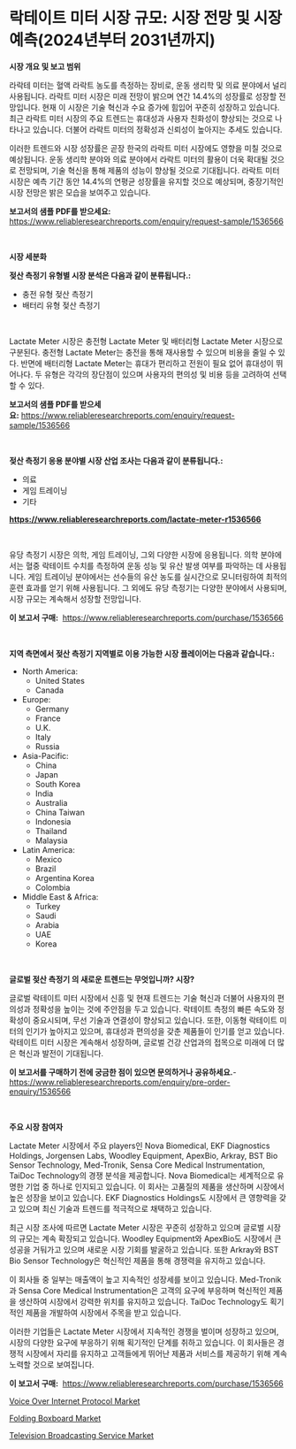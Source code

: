<p><h1>락테이트 미터 시장 규모: 시장 전망 및 시장 예측(2024년부터 2031년까지)</h1></p><p><strong>시장 개요 및 보고 범위</strong></p>
<p><p>라락테 미터는 혈액 라락트 농도를 측정하는 장비로, 운동 생리학 및 의료 분야에서 널리 사용됩니다. 라락트 미터 시장은 미래 전망이 밝으며 연간 14.4%의 성장률로 성장할 전망입니다. 현재 이 시장은 기술 혁신과 수요 증가에 힘입어 꾸준히 성장하고 있습니다. 최근 라락트 미터 시장의 주요 트렌드는 휴대성과 사용자 친화성이 향상되는 것으로 나타나고 있습니다. 더불어 라락트 미터의 정확성과 신뢰성이 높아지는 추세도 있습니다. </p><p>이러한 트렌드와 시장 성장률은 곧장 한국의 라락트 미터 시장에도 영향을 미칠 것으로 예상됩니다. 운동 생리학 분야와 의료 분야에서 라락트 미터의 활용이 더욱 확대될 것으로 전망되며, 기술 혁신을 통해 제품의 성능이 향상될 것으로 기대됩니다. 라락트 미터 시장은 예측 기간 동안 14.4%의 연평균 성장률을 유지할 것으로 예상되며, 중장기적인 시장 전망은 밝은 모습을 보여주고 있습니다.</p></p>
<p><strong>보고서의 샘플 PDF를 받으세요:</strong> <a href="https://www.reliableresearchreports.com/enquiry/request-sample/1536566">https://www.reliableresearchreports.com/enquiry/request-sample/1536566</a></p>
<p>&nbsp;</p>
<p><strong>시장 세분화</strong></p>
<p><strong>젖산 측정기 유형별 시장 분석은 다음과 같이 분류됩니다.:</strong></p>
<p><ul><li>충전 유형 젖산 측정기</li><li>배터리 유형 젖산 측정기</li></ul></p>
<p>&nbsp;</p>
<p><p>Lactate Meter 시장은 충전형 Lactate Meter 및 배터리형 Lactate Meter 시장으로 구분된다. 충전형 Lactate Meter는 충전을 통해 재사용할 수 있으며 비용을 줄일 수 있다. 반면에 배터리형 Lactate Meter는 휴대가 편리하고 전원이 필요 없어 휴대성이 뛰어나다. 두 유형은 각각의 장단점이 있으며 사용자의 편의성 및 비용 등을 고려하여 선택할 수 있다.</p></p>
<p><strong>보고서의 샘플 PDF를 받으세요:</strong>&nbsp;<a href="https://www.reliableresearchreports.com/enquiry/request-sample/1536566">https://www.reliableresearchreports.com/enquiry/request-sample/1536566</a></p>
<p>&nbsp;</p>
<p><strong> 젖산 측정기 응용 분야별 시장 산업 조사는 다음과 같이 분류됩니다.:</strong></p>
<p><ul><li>의료</li><li>게임 트레이닝</li><li>기타</li></ul></p>
<p><strong><a href="https://www.reliableresearchreports.com/lactate-meter-r1536566">https://www.reliableresearchreports.com/lactate-meter-r1536566</a></strong></p>
<p>&nbsp;</p>
<p><p>유당 측정기 시장은 의학, 게임 트레이닝, 그외 다양한 시장에 응용됩니다. 의학 분야에서는 혈중 락테이트 수치를 측정하여 운동 성능 및 유산 발생 여부를 파악하는 데 사용됩니다. 게임 트레이닝 분야에서는 선수들의 유산 농도를 실시간으로 모니터링하여 최적의 훈련 효과를 얻기 위해 사용됩니다. 그 외에도 유당 측정기는 다양한 분야에서 사용되며, 시장 규모는 계속해서 성장할 전망입니다.</p></p>
<p><strong>이 보고서 구매:</strong>&nbsp; <a href="https://www.reliableresearchreports.com/purchase/1536566">https://www.reliableresearchreports.com/purchase/1536566</a></p>
<p>&nbsp;</p>
<p><strong>지역 측면에서 젖산 측정기 지역별로 이용 가능한 시장 플레이어는 다음과 같습니다.:</strong></p>
<p><ul>
    <li>
        North America:
        <ul>
            <li>United States</li>
            <li>Canada</li>
        </ul>
    </li>
    <li>
        Europe:
        <ul>
            <li>Germany</li>
            <li>France</li>
            <li>U.K.</li>
            <li>Italy</li>
            <li>Russia</li>
        </ul>
    </li>
    <li>
        Asia-Pacific:
        <ul>
            <li>China</li>
            <li>Japan</li>
            <li>South Korea</li>
            <li>India</li>
            <li>Australia</li>
            <li>China Taiwan</li>
            <li>Indonesia</li>
            <li>Thailand</li>
            <li>Malaysia</li>
        </ul>
    </li>
    <li>
        Latin America:
        <ul>
            <li>Mexico</li>
            <li>Brazil</li>
            <li>Argentina Korea</li>
            <li>Colombia</li>
        </ul>
    </li>
    <li>
        Middle East & Africa:
        <ul>
            <li>Turkey</li>
            <li>Saudi</li>
            <li>Arabia</li>
            <li>UAE</li>
            <li>Korea</li>
        </ul>
    </li>
    </ul></p>
<p>&nbsp;</p>
<p><strong>글로벌 젖산 측정기 의 새로운 트렌드는 무엇입니까? 시장?</strong></p>
<p><p>글로벌 락테이트 미터 시장에서 신흥 및 현재 트렌드는 기술 혁신과 더불어 사용자의 편의성과 정확성을 높이는 것에 주안점을 두고 있습니다. 락테이트 측정의 빠른 속도와 정확성이 중요시되며, 무선 기술과 연결성이 향상되고 있습니다. 또한, 이동형 락테이트 미터의 인기가 높아지고 있으며, 휴대성과 편의성을 갖춘 제품들이 인기를 얻고 있습니다. 락테이트 미터 시장은 계속해서 성장하며, 글로벌 건강 산업과의 접목으로 미래에 더 많은 혁신과 발전이 기대됩니다.</p></p>
<p><strong>이 보고서를 구매하기 전에 궁금한 점이 있으면 문의하거나 공유하세요.</strong>- <a href="https://www.reliableresearchreports.com/enquiry/pre-order-enquiry/1536566">https://www.reliableresearchreports.com/enquiry/pre-order-enquiry/1536566</a></p>
<p>&nbsp;</p>
<p><strong>주요 시장 참여자</strong></p>
<p><p>Lactate Meter 시장에서 주요 players인 Nova Biomedical, EKF Diagnostics Holdings, Jorgensen Labs, Woodley Equipment, ApexBio, Arkray, BST Bio Sensor Technology, Med-Tronik, Sensa Core Medical Instrumentation, TaiDoc Technology의 경쟁 분석을 제공합니다. Nova Biomedical는 세계적으로 유명한 기업 중 하나로 인지되고 있습니다. 이 회사는 고품질의 제품을 생산하며 시장에서 높은 성장을 보이고 있습니다. EKF Diagnostics Holdings도 시장에서 큰 영향력을 갖고 있으며 최신 기술과 트렌드를 적극적으로 채택하고 있습니다. </p><p>최근 시장 조사에 따르면 Lactate Meter 시장은 꾸준히 성장하고 있으며 글로벌 시장의 규모는 계속 확장되고 있습니다. Woodley Equipment와 ApexBio도 시장에서 큰 성공을 거둬가고 있으며 새로운 시장 기회를 발굴하고 있습니다. 또한 Arkray와 BST Bio Sensor Technology은 혁신적인 제품을 통해 경쟁력을 유지하고 있습니다.</p><p>이 회사들 중 일부는 매출액이 높고 지속적인 성장세를 보이고 있습니다. Med-Tronik과 Sensa Core Medical Instrumentation은 고객의 요구에 부응하며 혁신적인 제품을 생산하여 시장에서 강력한 위치를 유지하고 있습니다. TaiDoc Technology도 획기적인 제품을 개발하여 시장에서 주목을 받고 있습니다.</p><p>이러한 기업들은 Lactate Meter 시장에서 지속적인 경쟁을 벌이며 성장하고 있으며, 시장의 다양한 요구에 부응하기 위해 획기적인 단계를 취하고 있습니다. 이 회사들은 경쟁적 시장에서 자리를 유지하고 고객들에게 뛰어난 제품과 서비스를 제공하기 위해 계속 노력할 것으로 보여집니다.</p></p>
<p><strong>이 보고서 구매:</strong>&nbsp;&nbsp;<a href="https://www.reliableresearchreports.com/purchase/1536566">https://www.reliableresearchreports.com/purchase/1536566</a></p>
<p><p><a href="https://github.com/kufem1/Market-Research-Report-List-2/blob/main/voice-over-internet-protocol-market.md">Voice Over Internet Protocol Market</a></p><p><a href="https://gentle-editor-9db.notion.site/Folding-Boxboard-Market-Size-Market-Share-and-Global-Market-Analysis-Report-2024-2031-e3ea8049713044839df902a1e6fc9cc3">Folding Boxboard Market</a></p><p><a href="https://github.com/singletonthaxterkelliehr2df/Market-Research-Report-List-1/blob/main/television-broadcasting-service-market.md">Television Broadcasting Service Market</a></p></p>